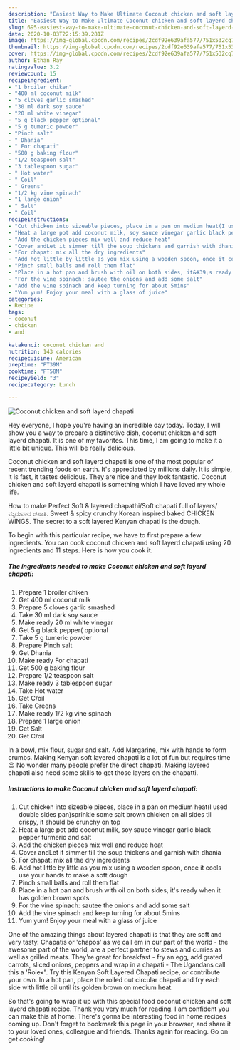```yaml
---
description: "Easiest Way to Make Ultimate Coconut chicken and soft layerd chapati"
title: "Easiest Way to Make Ultimate Coconut chicken and soft layerd chapati"
slug: 695-easiest-way-to-make-ultimate-coconut-chicken-and-soft-layerd-chapati
date: 2020-10-03T22:15:39.281Z
image: https://img-global.cpcdn.com/recipes/2cdf92e639afa577/751x532cq70/coconut-chicken-and-soft-layerd-chapati-recipe-main-photo.jpg
thumbnail: https://img-global.cpcdn.com/recipes/2cdf92e639afa577/751x532cq70/coconut-chicken-and-soft-layerd-chapati-recipe-main-photo.jpg
cover: https://img-global.cpcdn.com/recipes/2cdf92e639afa577/751x532cq70/coconut-chicken-and-soft-layerd-chapati-recipe-main-photo.jpg
author: Ethan Ray
ratingvalue: 3.2
reviewcount: 15
recipeingredient:
- "1 broiler chiken"
- "400 ml coconut milk"
- "5 cloves garlic smashed"
- "30 ml dark soy sauce"
- "20 ml white vinegar"
- "5 g black pepper optional"
- "5 g tumeric powder"
- "Pinch salt"
- " Dhania"
- " For chapati"
- "500 g baking flour"
- "1/2 teaspoon salt"
- "3 tablespoon sugar"
- " Hot water"
- " Coil"
- " Greens"
- "1/2 kg vine spinach"
- "1 large onion"
- " Salt"
- " Coil"
recipeinstructions:
- "Cut chicken into sizeable pieces, place in a pan on medium heat(I used double sides pan)sprinkle some salt brown chicken on all sides till crispy, it should be crunchy on top"
- "Heat a large pot add coconut milk, soy sauce vinegar garlic black pepper turmeric and salt"
- "Add the chicken pieces mix well and reduce heat"
- "Cover andLet it simmer till the soup thickens and garnish with dhania"
- "For chapat: mix all the dry ingredients"
- "Add hot little by little as you mix using a wooden spoon, once it cools use your hands to make a soft dough"
- "Pinch small balls and roll them flat"
- "Place in a hot pan and brush with oil on both sides, it&#39;s ready when it has golden brown spots"
- "For the vine spinach: sautee the onions and add some salt"
- "Add the vine spinach and keep turning for about 5mins"
- "Yum yum! Enjoy your meal with a glass of juice"
categories:
- Recipe
tags:
- coconut
- chicken
- and

katakunci: coconut chicken and 
nutrition: 143 calories
recipecuisine: American
preptime: "PT39M"
cooktime: "PT58M"
recipeyield: "3"
recipecategory: Lunch

---
```



![Coconut chicken and soft layerd chapati](https://img-global.cpcdn.com/recipes/2cdf92e639afa577/751x532cq70/coconut-chicken-and-soft-layerd-chapati-recipe-main-photo.jpg)

Hey everyone, I hope you're having an incredible day today. Today, I will show you a way to prepare a distinctive dish, coconut chicken and soft layerd chapati. It is one of my favorites. This time, I am going to make it a little bit unique. This will be really delicious.

Coconut chicken and soft layerd chapati is one of the most popular of recent trending foods on earth. It's appreciated by millions daily. It is simple, it is fast, it tastes delicious. They are nice and they look fantastic. Coconut chicken and soft layerd chapati is something which I have loved my whole life.

How to make Perfect Soft &amp; layered chapathi/Soft chapati full of layers/ಮೃದುವಾದ ಚಪಾತಿ. Sweet &amp; spicy crunchy Korean inspired baked CHICKEN WINGS. The secret to a soft layered Kenyan chapati is the dough.


To begin with this particular recipe, we have to first prepare a few ingredients. You can cook coconut chicken and soft layerd chapati using 20 ingredients and 11 steps. Here is how you cook it.

<!--inarticleads1-->

##### The ingredients needed to make Coconut chicken and soft layerd chapati:

1. Prepare 1 broiler chiken
1. Get 400 ml coconut milk
1. Prepare 5 cloves garlic smashed
1. Take 30 ml dark soy sauce
1. Make ready 20 ml white vinegar
1. Get 5 g black pepper( optional
1. Take 5 g tumeric powder
1. Prepare Pinch salt
1. Get  Dhania
1. Make ready  For chapati
1. Get 500 g baking flour
1. Prepare 1/2 teaspoon salt
1. Make ready 3 tablespoon sugar
1. Take  Hot water
1. Get  C/oil
1. Take  Greens
1. Make ready 1/2 kg vine spinach
1. Prepare 1 large onion
1. Get  Salt
1. Get  C/oil


In a bowl, mix flour, sugar and salt. Add Margarine, mix with hands to form crumbs. Making Kenyan soft layered chapati is a lot of fun but requires time 😉 No wonder many people prefer the direct chapati. Making layered chapati also need some skills to get those layers on the chapatti. 

<!--inarticleads2-->

##### Instructions to make Coconut chicken and soft layerd chapati:

1. Cut chicken into sizeable pieces, place in a pan on medium heat(I used double sides pan)sprinkle some salt brown chicken on all sides till crispy, it should be crunchy on top
1. Heat a large pot add coconut milk, soy sauce vinegar garlic black pepper turmeric and salt
1. Add the chicken pieces mix well and reduce heat
1. Cover andLet it simmer till the soup thickens and garnish with dhania
1. For chapat: mix all the dry ingredients
1. Add hot little by little as you mix using a wooden spoon, once it cools use your hands to make a soft dough
1. Pinch small balls and roll them flat
1. Place in a hot pan and brush with oil on both sides, it&#39;s ready when it has golden brown spots
1. For the vine spinach: sautee the onions and add some salt
1. Add the vine spinach and keep turning for about 5mins
1. Yum yum! Enjoy your meal with a glass of juice


One of the amazing things about layered chapati is that they are soft and very tasty. Chapatis or &#39;chapos&#39; as we call em in our part of the world - the awesome part of the world, are a perfect partner to stews and curries as well as grilled meats. They&#39;re great for breakfast - fry an egg, add grated carrots, sliced onions, peppers and wrap in a chapati - The Ugandans call this a &#39;Rolex&#34;. Try this Kenyan Soft Layered Chapati recipe, or contribute your own. In a hot pan, place the rolled out circular chapati and fry each side with little oil until its golden brown on medium heat. 

So that's going to wrap it up with this special food coconut chicken and soft layerd chapati recipe. Thank you very much for reading. I am confident you can make this at home. There's gonna be interesting food in home recipes coming up. Don't forget to bookmark this page in your browser, and share it to your loved ones, colleague and friends. Thanks again for reading. Go on get cooking!
